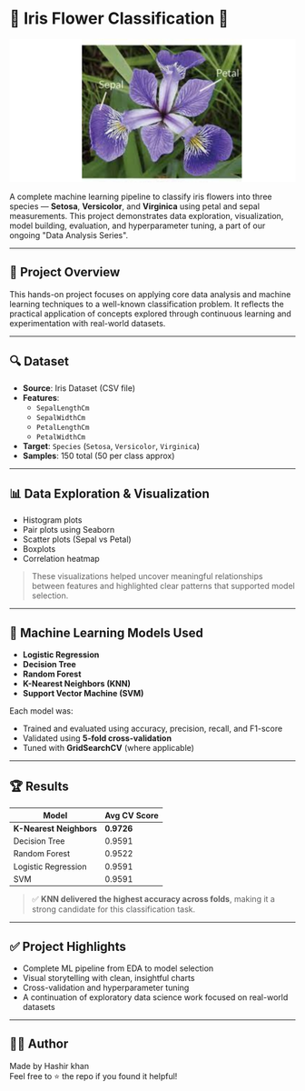 # 🌸 Iris Flower Classification 🌸

<img src="iris.jpg" width="600"><br>



A complete machine learning pipeline to classify iris flowers into three species — **Setosa**, **Versicolor**, and **Virginica** using petal and sepal measurements. This project demonstrates data exploration, visualization, model building, evaluation, and hyperparameter tuning, a part of our ongoing "Data Analysis Series".

---

## 📌 Project Overview

This hands-on project focuses on applying core data analysis and machine learning techniques to a well-known classification problem. It reflects the practical application of concepts explored through continuous learning and experimentation with real-world datasets.

---

## 🔍 Dataset

- **Source**: Iris Dataset (CSV file)
- **Features**:
  - `SepalLengthCm`
  - `SepalWidthCm`
  - `PetalLengthCm`
  - `PetalWidthCm`
- **Target**: `Species` (`Setosa`, `Versicolor`, `Virginica`)
- **Samples**: 150 total (50 per class approx)

---

## 📊 Data Exploration & Visualization

- Histogram plots
- Pair plots using Seaborn
- Scatter plots (Sepal vs Petal)
- Boxplots
- Correlation heatmap

> These visualizations helped uncover meaningful relationships between features and highlighted clear patterns that supported model selection.

---

## 🧠 Machine Learning Models Used

- **Logistic Regression**
- **Decision Tree**
- **Random Forest**
- **K-Nearest Neighbors (KNN)**
- **Support Vector Machine (SVM)**

Each model was:
- Trained and evaluated using accuracy, precision, recall, and F1-score
- Validated using **5-fold cross-validation**
- Tuned with **GridSearchCV** (where applicable)

---

## 🏆 Results

| Model              | Avg CV Score |
|-------------------|--------------|
| **K-Nearest Neighbors** | **0.9726** |
| Decision Tree      | 0.9591       |
| Random Forest      | 0.9522       |
| Logistic Regression| 0.9591       |
| SVM                | 0.9591       |

> ✅ **KNN delivered the highest accuracy across folds**, making it a strong candidate for this classification task.

---

## ✅ Project Highlights

- Complete ML pipeline from EDA to model selection
- Visual storytelling with clean, insightful charts
- Cross-validation and hyperparameter tuning
- A continuation of exploratory data science work focused on real-world datasets

---

## 🙋‍♂️ Author

Made by Hashir khan   
Feel free to ⭐ the repo if you found it helpful!
